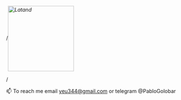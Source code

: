 /*<img height="180em" src="https://github-readme-stats.vercel.app/api/top-langs?username=PabloGolobaro&show_icons=true&locale=en&layout=compact&hide_border=true&theme=radical" alt="Latand" align = "center"/></p>*/



📫 To reach me email yeu344@gmail.com or telegram @PabloGolobar

